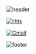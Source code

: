 ![header](https://capsule-render.vercel.app/api?type=waving&&color=0:fceabb,100:f8b500&height=200&section=header&text=frontEnd,%20199jeonga&fontSize=50&fontColor=333&fontAlignY=40&animation=fadeIn)



[![Hits](https://hits.seeyoufarm.com/api/count/incr/badge.svg?url=https%3A%2F%2Fgithub.com%2F199jeonga&count_bg=%23F8B500&title_bg=%23555555&icon=&icon_color=%23E7E7E7&title=hits&edge_flat=false)](https://hits.seeyoufarm.com)





[![Gmail](https://img.shields.io/badge/Gmail-D14836?style=for-the-badge&logo=gmail&logoColor=white&link=mailto:lja3248@gmail.com)](mailto:lja3248@gmail.com)

![footer](https://capsule-render.vercel.app/api?type=waving&&color=gradient&height=70&section=footer&fontSize=90)

